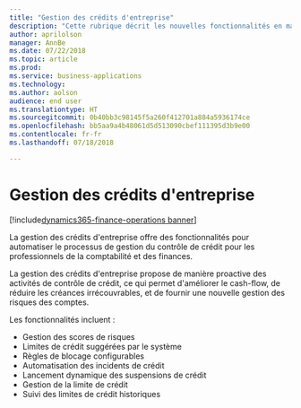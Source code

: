 ```yaml
---
title: "Gestion des crédits d'entreprise"
description: "Cette rubrique décrit les nouvelles fonctionnalités en matière de gestion de crédit dans une organisation."
author: aprilolson
manager: AnnBe
ms.date: 07/22/2018
ms.topic: article
ms.prod: 
ms.service: business-applications
ms.technology: 
ms.author: aolson
audience: end user
ms.translationtype: HT
ms.sourcegitcommit: 0b40bb3c98145f5a260f412701a884a5936174ce
ms.openlocfilehash: bb5aa9a4b48061d5d513090cbef111395d3b9e00
ms.contentlocale: fr-fr
ms.lasthandoff: 07/18/2018

---
```


# <a name="enterprise-credit-management"></a>Gestion des crédits d'entreprise

[!include[dynamics365-finance-operations banner](../includes/dynamics365-finance-operations.md)]

La gestion des crédits d'entreprise offre des fonctionnalités pour automatiser le processus de gestion du contrôle de crédit pour les professionnels de la comptabilité et des finances.

La gestion des crédits d'entreprise propose de manière proactive des activités de contrôle de crédit, ce qui permet d'améliorer le cash-flow, de réduire les créances irrécouvrables, et de fournir une nouvelle gestion des risques des comptes. 

Les fonctionnalités incluent : 

- Gestion des scores de risques
- Limites de crédit suggérées par le système
- Règles de blocage configurables
- Automatisation des incidents de crédit
- Lancement dynamique des suspensions de crédit
- Gestion de la limite de crédit
- Suivi des limites de crédit historiques

